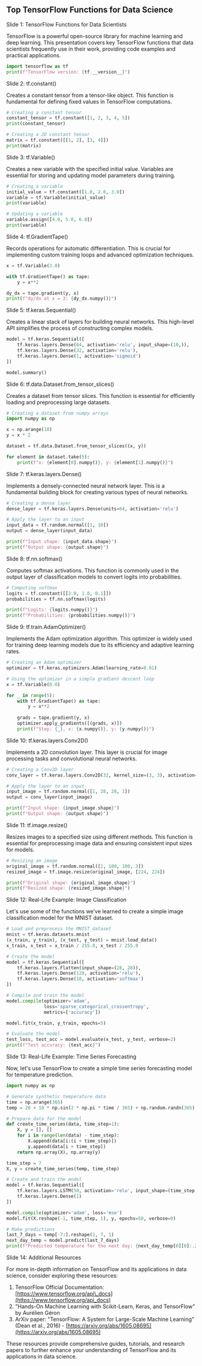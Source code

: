 ## Top TensorFlow Functions for Data Science
Slide 1: TensorFlow Functions for Data Scientists

TensorFlow is a powerful open-source library for machine learning and deep learning. This presentation covers key TensorFlow functions that data scientists frequently use in their work, providing code examples and practical applications.

```python
import tensorflow as tf
print(f"TensorFlow version: {tf.__version__}")
```

Slide 2: tf.constant()

Creates a constant tensor from a tensor-like object. This function is fundamental for defining fixed values in TensorFlow computations.

```python
# Creating a constant tensor
constant_tensor = tf.constant([1, 2, 3, 4, 5])
print(constant_tensor)

# Creating a 2D constant tensor
matrix = tf.constant([[1, 2], [3, 4]])
print(matrix)
```

Slide 3: tf.Variable()

Creates a new variable with the specified initial value. Variables are essential for storing and updating model parameters during training.

```python
# Creating a variable
initial_value = tf.constant([1.0, 2.0, 3.0])
variable = tf.Variable(initial_value)
print(variable)

# Updating a variable
variable.assign([4.0, 5.0, 6.0])
print(variable)
```

Slide 4: tf.GradientTape()

Records operations for automatic differentiation. This is crucial for implementing custom training loops and advanced optimization techniques.

```python
x = tf.Variable(3.0)

with tf.GradientTape() as tape:
    y = x**2

dy_dx = tape.gradient(y, x)
print(f"dy/dx at x = 3: {dy_dx.numpy()}")
```

Slide 5: tf.keras.Sequential()

Creates a linear stack of layers for building neural networks. This high-level API simplifies the process of constructing complex models.

```python
model = tf.keras.Sequential([
    tf.keras.layers.Dense(64, activation='relu', input_shape=(10,)),
    tf.keras.layers.Dense(32, activation='relu'),
    tf.keras.layers.Dense(1, activation='sigmoid')
])

model.summary()
```

Slide 6: tf.data.Dataset.from\_tensor\_slices()

Creates a dataset from tensor slices. This function is essential for efficiently loading and preprocessing large datasets.

```python
# Creating a dataset from numpy arrays
import numpy as np

x = np.arange(10)
y = x * 2

dataset = tf.data.Dataset.from_tensor_slices((x, y))

for element in dataset.take(5):
    print(f"x: {element[0].numpy()}, y: {element[1].numpy()}")
```

Slide 7: tf.keras.layers.Dense()

Implements a densely-connected neural network layer. This is a fundamental building block for creating various types of neural networks.

```python
# Creating a dense layer
dense_layer = tf.keras.layers.Dense(units=64, activation='relu')

# Apply the layer to an input
input_data = tf.random.normal([1, 10])
output = dense_layer(input_data)

print(f"Input shape: {input_data.shape}")
print(f"Output shape: {output.shape}")
```

Slide 8: tf.nn.softmax()

Computes softmax activations. This function is commonly used in the output layer of classification models to convert logits into probabilities.

```python
# Computing softmax
logits = tf.constant([[2.0, 1.0, 0.1]])
probabilities = tf.nn.softmax(logits)

print(f"Logits: {logits.numpy()}")
print(f"Probabilities: {probabilities.numpy()}")
```

Slide 9: tf.train.AdamOptimizer()

Implements the Adam optimization algorithm. This optimizer is widely used for training deep learning models due to its efficiency and adaptive learning rates.

```python
# Creating an Adam optimizer
optimizer = tf.keras.optimizers.Adam(learning_rate=0.01)

# Using the optimizer in a simple gradient descent loop
x = tf.Variable(0.0)

for _ in range(5):
    with tf.GradientTape() as tape:
        y = x**2
    
    grads = tape.gradient(y, x)
    optimizer.apply_gradients([(grads, x)])
    print(f"Step: {_}, x: {x.numpy()}, y: {y.numpy()}")
```

Slide 10: tf.keras.layers.Conv2D()

Implements a 2D convolution layer. This layer is crucial for image processing tasks and convolutional neural networks.

```python
# Creating a Conv2D layer
conv_layer = tf.keras.layers.Conv2D(32, kernel_size=(3, 3), activation='relu')

# Apply the layer to an input
input_image = tf.random.normal([1, 28, 28, 1])
output = conv_layer(input_image)

print(f"Input shape: {input_image.shape}")
print(f"Output shape: {output.shape}")
```

Slide 11: tf.image.resize()

Resizes images to a specified size using different methods. This function is essential for preprocessing image data and ensuring consistent input sizes for models.

```python
# Resizing an image
original_image = tf.random.normal([1, 100, 100, 3])
resized_image = tf.image.resize(original_image, [224, 224])

print(f"Original shape: {original_image.shape}")
print(f"Resized shape: {resized_image.shape}")
```

Slide 12: Real-Life Example: Image Classification

Let's use some of the functions we've learned to create a simple image classification model for the MNIST dataset.

```python
# Load and preprocess the MNIST dataset
mnist = tf.keras.datasets.mnist
(x_train, y_train), (x_test, y_test) = mnist.load_data()
x_train, x_test = x_train / 255.0, x_test / 255.0

# Create the model
model = tf.keras.Sequential([
    tf.keras.layers.Flatten(input_shape=(28, 28)),
    tf.keras.layers.Dense(128, activation='relu'),
    tf.keras.layers.Dense(10, activation='softmax')
])

# Compile and train the model
model.compile(optimizer='adam',
              loss='sparse_categorical_crossentropy',
              metrics=['accuracy'])

model.fit(x_train, y_train, epochs=5)

# Evaluate the model
test_loss, test_acc = model.evaluate(x_test, y_test, verbose=2)
print(f"Test accuracy: {test_acc}")
```

Slide 13: Real-Life Example: Time Series Forecasting

Now, let's use TensorFlow to create a simple time series forecasting model for temperature prediction.

```python
import numpy as np

# Generate synthetic temperature data
time = np.arange(365)
temp = 20 + 10 * np.sin(2 * np.pi * time / 365) + np.random.randn(365) * 3

# Prepare data for the model
def create_time_series(data, time_step=1):
    X, y = [], []
    for i in range(len(data) - time_step):
        X.append(data[i:(i + time_step)])
        y.append(data[i + time_step])
    return np.array(X), np.array(y)

time_step = 7
X, y = create_time_series(temp, time_step)

# Create and train the model
model = tf.keras.Sequential([
    tf.keras.layers.LSTM(50, activation='relu', input_shape=(time_step, 1)),
    tf.keras.layers.Dense(1)
])

model.compile(optimizer='adam', loss='mse')
model.fit(X.reshape(-1, time_step, 1), y, epochs=50, verbose=0)

# Make predictions
last_7_days = temp[-7:].reshape(1, 7, 1)
next_day_temp = model.predict(last_7_days)
print(f"Predicted temperature for the next day: {next_day_temp[0][0]:.2f}°C")
```

Slide 14: Additional Resources

For more in-depth information on TensorFlow and its applications in data science, consider exploring these resources:

1. TensorFlow Official Documentation: [https://www.tensorflow.org/api\_docs](https://www.tensorflow.org/api_docs)
2. "Hands-On Machine Learning with Scikit-Learn, Keras, and TensorFlow" by Aurélien Géron
3. ArXiv paper: "TensorFlow: A System for Large-Scale Machine Learning" (Dean et al., 2016) - [https://arxiv.org/abs/1605.08695](https://arxiv.org/abs/1605.08695)

These resources provide comprehensive guides, tutorials, and research papers to further enhance your understanding of TensorFlow and its applications in data science.

